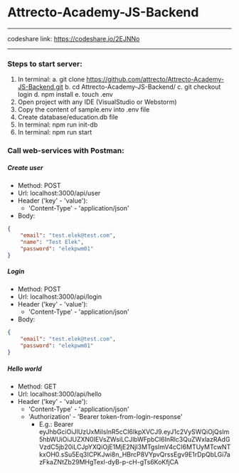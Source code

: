 # Attrecto-Academy-JS-Backend
---
codeshare link: https://codeshare.io/2EJNNo

---
### Steps to start server:
1. In terminal:
	a. git clone https://github.com/attrecto/Attrecto-Academy-JS-Backend.git
	b. cd Attrecto-Academy-JS-Backend/
	c. git checkout login
	d. npm install
	e. touch .env
2. Open project with any IDE (VisualStudio or Webstorm)
3. Copy the content of sample.env into .env file
4. Create database/education.db file
5. In terminal: npm run init-db
6. In terminal: npm run start

### Call web-services with Postman:
##### Create user
- Method: POST
- Url: localhost:3000/api/user
- Header ('key' - 'value'):
    - 'Content-Type' - 'application/json'
- Body:
```json
{
    "email": "test.elek@test.com",
    "name": "Test Elek",
    "password": "elekpwm01"
}
```

##### Login
- Method: POST
- Url: localhost:3000/api/login
- Header ('key' - 'value'):
    - 'Content-Type' - 'application/json'
- Body:
```json
{
    "email": "test.elek@test.com",
    "password": "elekpwm01"
}
```

##### Hello world
- Method: GET
- Url: localhost:3000/api/hello
- Header ('key' - 'value'):
    - 'Content-Type' - 'application/json'
    - 'Authorization' - 'Bearer token-from-login-response'
        - E.g.: Bearer eyJhbGciOiJIUzUxMiIsInR5cCI6IkpXVCJ9.eyJ1c2VySWQiOjQsIm5hbWUiOiJUZXN0IEVsZWsiLCJlbWFpbCI6InRlc3QuZWxlazRAdGVzdC5jb20iLCJpYXQiOjE1MjE2NjI3MTgsImV4cCI6MTUyMTcwNTkxOH0.sSu5Eq3ICPKJwi8n_HBrcP8VYpvQrssEgv9E1rDpQbLGi7azFkaZNtZb29MHgTexl-dyB-p-cH-gTs6KoKfjCA